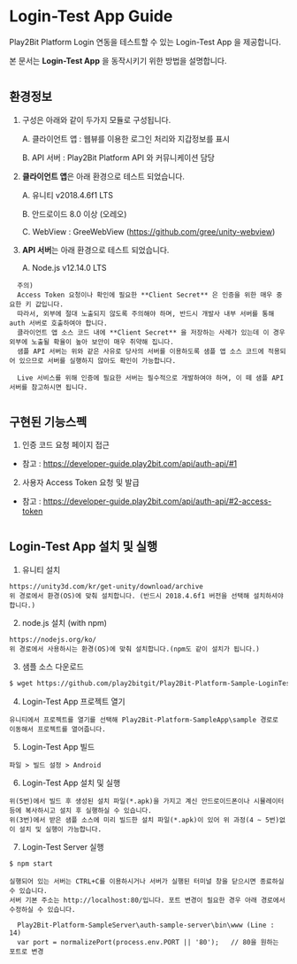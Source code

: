 # Login-Test App Guide

Play2Bit Platform Login 연동을 테스트할 수 있는 Login-Test App 을 제공합니다.

본 문서는 **Login-Test App** 을 동작시키기 위한 방법을 설명합니다.

#

## 환경정보

1. 구성은 아래와 같이 두가지 모듈로 구성됩니다.

   A. 클라이언트 앱 : 웹뷰를 이용한 로그인 처리와 지갑정보를 표시

   B. API 서버 : Play2Bit Platform API 와 커뮤니케이션 담당

2. **클라이언트 앱**은 아래 환경으로 테스트 되었습니다.

   A. 유니티 v2018.4.6f1 LTS

   B. 안드로이드 8.0 이상 (오레오)

   C. WebView : GreeWebView (https://github.com/gree/unity-webview)

3. **API 서버**는 아래 환경으로 테스트 되었습니다.

   A. Node.js v12.14.0 LTS

```
  주의)
  Access Token 요청이나 확인에 필요한 **Client Secret** 은 인증을 위한 매우 중요한 키 값입니다.
  따라서, 외부에 절대 노출되지 않도록 주의해야 하며, 반드시 개발사 내부 서버를 통해 auth 서버로 호출하여야 합니다.
  클라이언트 앱 소스 코드 내에 **Client Secret** 을 저장하는 사례가 있는데 이 경우 외부에 노출될 확율이 높아 보안이 매우 취약해 집니다.
  샘플 API 서버는 위와 같은 사유로 당사의 서버를 이용하도록 샘플 앱 소스 코드에 적용되어 있으므로 서버를 실행하지 않아도 확인이 가능합니다.

  Live 서비스를 위해 인증에 필요한 서버는 필수적으로 개발하여야 하며, 이 떼 샘플 API 서버를 참고하시면 됩니다.
```

#

## 구현된 기능스펙

1. 인증 코드 요청 페이지 접근

- 참고 : https://developer-guide.play2bit.com/api/auth-api/#1

2. 사용자 Access Token 요청 및 발급

- 참고 : https://developer-guide.play2bit.com/api/auth-api/#2-access-token

#

## Login-Test App 설치 및 실행

1. 유니티 설치

```
https://unity3d.com/kr/get-unity/download/archive
위 경로에서 환경(OS)에 맞춰 설치합니다. (반드시 2018.4.6f1 버전을 선택해 설치하셔야 합니다.)
```

2. node.js 설치 (with npm)

```
https://nodejs.org/ko/
위 경로에서 사용하시는 환경(OS)에 맞춰 설치합니다.(npm도 같이 설치가 됩니다.)
```

3. 샘플 소스 다운로드

```bash
$ wget https://github.com/play2bitgit/Play2Bit-Platform-Sample-LoginTest/raw/main/dist/Play2Bit-Platform-Sample.zip
```

4. Login-Test App 프로젝트 열기

```
유니티에서 프로젝트를 열기를 선택해 Play2Bit-Platform-SampleApp\sample 경로로 이동해서 프로젝트를 열어줍니다.
```

5. Login-Test App 빌드

```
파일 > 빌드 설정 > Android
```

6. Login-Test App 설치 및 실행

```
위(5번)에서 빌드 후 생성된 설치 파일(*.apk)을 가지고 계신 안드로이드폰이나 시뮬레이터 등에 복사하시고 설치 후 실행하실 수 있습니다.
위(3번)에서 받은 샘플 소스에 미리 빌드한 설치 파일(*.apk)이 있어 위 과정(4 ~ 5번)없이 설치 및 실행이 가능합니다.
```

7. Login-Test Server 실행

```bash
$ npm start
```

```
실행되어 있는 서버는 CTRL+C를 이용하시거나 서버가 실행된 터미널 창을 닫으시면 종료하실 수 있습니다.
서버 기본 주소는 http://localhost:80/입니다. 포트 변경이 필요한 경우 아래 경로에서 수정하실 수 있습니다.

  Play2Bit-Platform-SampleServer\auth-sample-server\bin\www (Line : 14)
  var port = normalizePort(process.env.PORT || '80');   // 80을 원하는 포트로 변경

```

